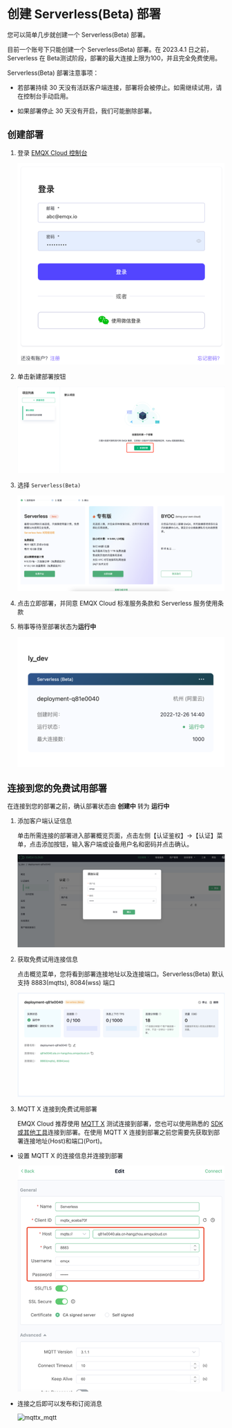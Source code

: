 # 创建 Serverless(Beta) 部署

您可以简单几步就创建一个 Serverless(Beta) 部署。

目前一个账号下只能创建一个 Serverless(Beta) 部署。在 2023.4.1 日之前，Serverless 在 Beta测试阶段，部署的最大连接上限为100，并且完全免费使用。



Serverless(Beta) 部署注意事项：

* 若部署持续 30 天没有活跃客户端连接，部署将会被停止。如需继续试用，请在控制台手动启用。

* 如果部署停止 30 天没有开启，我们可能删除部署。



## 创建部署

1. 登录 [EMQX Cloud 控制台](https://cloud.emqx.com/console/)

   ![login_console](./_assets/login.png)

2. 单击新建部署按钮

   ![first_create_deployment](./_assets/first_create_deployment.png)

3. 选择 `Serverless(Beta)`

   ![create_serverless](./_assets/create_serverless.png)

4. 点击立即部署，并同意 EMQX Cloud 标准服务条款和 Serverless 服务使用条款


5. 稍事等待至部署状态为**运行中**

   ![serverless_running](./_assets/serverless_running.png)

## 连接到您的免费试用部署

在连接到您的部署之前，确认部署状态由 **创建中** 转为 **运行中**

1. 添加客户端认证信息

   单击所需连接的部署进入部署概览页面，点击左侧【认证鉴权】->【认证】菜单，点击添加按钮，输入客户端或设备用户名和密码并点击确认。

   ![add_users](./_assets/serverless_auth.png)

2. 获取免费试用连接信息

   点击概览菜单，您将看到部署连接地址以及连接端口。Serverless(Beta) 默认支持 8883(mqtts), 8084(wss) 端口

   ![connections](./_assets/serverless_overview.png)

3. MQTT X 连接到免费试用部署

   EMQX Cloud 推荐使用 [MQTT X](https://mqttx.app/zh/) 测试连接到部署，您也可以使用熟悉的 [SDK 或其他工具](../connect_to_deployments/overview.md)连接到部署。在使用 MQTT X 连接到部署之前您需要先获取到部署连接地址(Host)和端口(Port)。

* 设置 MQTT X 的连接信息并连接到部署 

    ![mqttx_mqtt](./_assets/mqttx_serverless.png)

* 连接之后即可以发布和订阅消息
   
   ![mqttx_mqtt](./_assets/mqttx_serverless_connect.png)

